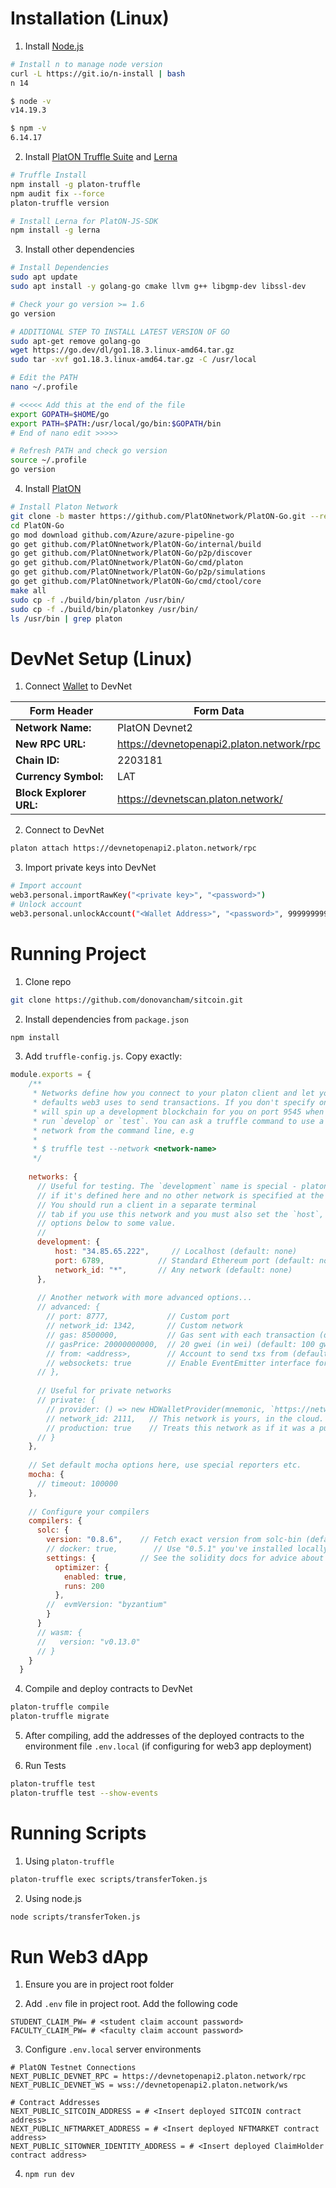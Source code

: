 # Installation (Linux)
1. Install [Node.js](https://nodejs.org/en/download/)
```sh
# Install n to manage node version
curl -L https://git.io/n-install | bash
n 14

$ node -v 
v14.19.3

$ npm -v
6.14.17
```

2. Install [PlatON Truffle Suite](https://platon-truffle.readthedocs.io/en/v1.1.1/getting-started/installation.html) and [Lerna](https://github.com/lerna/lerna)
```sh
# Truffle Install
npm install -g platon-truffle
npm audit fix --force
platon-truffle version

# Install Lerna for PlatON-JS-SDK
npm install -g lerna
```

3. Install other dependencies
```sh
# Install Dependencies
sudo apt update
sudo apt install -y golang-go cmake llvm g++ libgmp-dev libssl-dev

# Check your go version >= 1.6
go version

# ADDITIONAL STEP TO INSTALL LATEST VERSION OF GO
sudo apt-get remove golang-go
wget https://go.dev/dl/go1.18.3.linux-amd64.tar.gz
sudo tar -xvf go1.18.3.linux-amd64.tar.gz -C /usr/local

# Edit the PATH
nano ~/.profile

# <<<<< Add this at the end of the file
export GOPATH=$HOME/go
export PATH=$PATH:/usr/local/go/bin:$GOPATH/bin
# End of nano edit >>>>>

# Refresh PATH and check go version
source ~/.profile
go version
```

4. Install [PlatON](https://devdocs.platon.network/docs/en/Install_PlatON)
```sh
# Install Platon Network
git clone -b master https://github.com/PlatONnetwork/PlatON-Go.git --recursive
cd PlatON-Go
go mod download github.com/Azure/azure-pipeline-go
go get github.com/PlatONnetwork/PlatON-Go/internal/build
go get github.com/PlatONnetwork/PlatON-Go/p2p/discover
go get github.com/PlatONnetwork/PlatON-Go/cmd/platon
go get github.com/PlatONnetwork/PlatON-Go/p2p/simulations
go get github.com/PlatONnetwork/PlatON-Go/cmd/ctool/core
make all
sudo cp -f ./build/bin/platon /usr/bin/
sudo cp -f ./build/bin/platonkey /usr/bin/
ls /usr/bin | grep platon
```

# DevNet Setup (Linux)
1. Connect [Wallet](https://platonnetwork.github.io/docs/en/Samurai_user_manual/) to DevNet

Form Header | Form Data
-----------|----------
**Network Name:** | PlatON Devnet2
**New RPC URL:** | https://devnetopenapi2.platon.network/rpc
**Chain ID:** | 2203181
**Currency Symbol:** | LAT
**Block Explorer URL:** | https://devnetscan.platon.network/

2. Connect to DevNet
```sh
platon attach https://devnetopenapi2.platon.network/rpc
```

3. Import private keys into DevNet
```sh
# Import account
web3.personal.importRawKey("<private key>", "<password>")
# Unlock account
web3.personal.unlockAccount("<Wallet Address>", "<password>", 999999999)
```

# Running Project
1. Clone repo
```sh
git clone https://github.com/donovancham/sitcoin.git
```

2. Install dependencies from `package.json`
```sh
npm install
```

3. Add `truffle-config.js`. Copy exactly:
```js
module.exports = {
    /**
     * Networks define how you connect to your platon client and let you set the
     * defaults web3 uses to send transactions. If you don't specify one truffle
     * will spin up a development blockchain for you on port 9545 when you
     * run `develop` or `test`. You can ask a truffle command to use a specific
     * network from the command line, e.g
     *
     * $ truffle test --network <network-name>
     */
  
    networks: {
      // Useful for testing. The `development` name is special - platon-truffle uses it by default
      // if it's defined here and no other network is specified at the command line.
      // You should run a client in a separate terminal
      // tab if you use this network and you must also set the `host`, `port` and `network_id`
      // options below to some value.
      //
      development: {
          host: "34.85.65.222",     // Localhost (default: none)
          port: 6789,            // Standard Ethereum port (default: none)
          network_id: "*",       // Any network (default: none)
      },
  
      // Another network with more advanced options...
      // advanced: {
        // port: 8777,             // Custom port
        // network_id: 1342,       // Custom network
        // gas: 8500000,           // Gas sent with each transaction (default: ~6700000)
        // gasPrice: 20000000000,  // 20 gwei (in wei) (default: 100 gwei)
        // from: <address>,        // Account to send txs from (default: accounts[0])
        // websockets: true        // Enable EventEmitter interface for web3 (default: false)
      // },
  
      // Useful for private networks
      // private: {
        // provider: () => new HDWalletProvider(mnemonic, `https://network.io`),
        // network_id: 2111,   // This network is yours, in the cloud.
        // production: true    // Treats this network as if it was a public net. (default: false)
      // }
    },
  
    // Set default mocha options here, use special reporters etc.
    mocha: {
      // timeout: 100000
    },
  
    // Configure your compilers
    compilers: {
      solc: {
        version: "0.8.6",    // Fetch exact version from solc-bin (default: 0.6.12)
        // docker: true,        // Use "0.5.1" you've installed locally with docker (default: false)
        settings: {          // See the solidity docs for advice about optimization and evmVersion
          optimizer: {
            enabled: true,
            runs: 200
          },
        //  evmVersion: "byzantium"
        }
      }
      // wasm: {
      //   version: "v0.13.0"
      // }
    }
  }
```

4. Compile and deploy contracts to DevNet
```sh
platon-truffle compile
platon-truffle migrate
```

5. After compiling, add the addresses of the deployed contracts to the environment file `.env.local` (if configuring for web3 app deployment)

6. Run Tests
```sh
platon-truffle test
platon-truffle test --show-events
```

# Running Scripts
1. Using `platon-truffle`
```sh
platon-truffle exec scripts/transferToken.js
```

2. Using node.js
```sh
node scripts/transferToken.js
```

# Run Web3 dApp
1. Ensure you are in project root folder

2. Add `.env` file in project root. Add the following code
```dosini
STUDENT_CLAIM_PW= # <student claim account password>
FACULTY_CLAIM_PW= # <faculty claim account password>
```

3. Configure `.env.local` server environments
```dosini
# PlatON Testnet Connections
NEXT_PUBLIC_DEVNET_RPC = https://devnetopenapi2.platon.network/rpc
NEXT_PUBLIC_DEVNET_WS = wss://devnetopenapi2.platon.network/ws

# Contract Addresses
NEXT_PUBLIC_SITCOIN_ADDRESS = # <Insert deployed SITCOIN contract address>
NEXT_PUBLIC_NFTMARKET_ADDRESS = # <Insert deployed NFTMARKET contract address>
NEXT_PUBLIC_SITOWNER_IDENTITY_ADDRESS = # <Insert deployed ClaimHolder contract address>
```

4. `npm run dev`